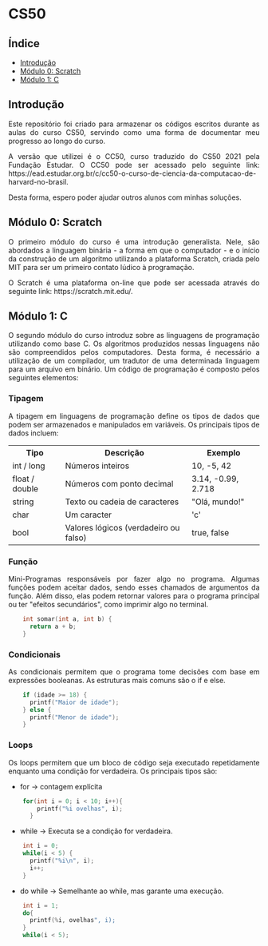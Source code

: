 # CS50
## Índice
- [Introdução](#introdução)
- [Módulo 0: Scratch](#módulo-0-scratch)
- [Módulo 1: C](#módulo-1-c)

  
## Introdução
<p align="justify">Este repositório foi criado para armazenar os códigos escritos durante as aulas do curso CS50, servindo como uma forma de documentar meu progresso ao longo do curso.</p>
<p align="justify">A versão que utilizei é o CC50, curso traduzido do CS50 2021 pela Fundação Estudar. O CC50 pode ser acessado pelo seguinte link: https://ead.estudar.org.br/c/cc50-o-curso-de-ciencia-da-computacao-de-harvard-no-brasil.</p>
<p align="justify">Desta forma, espero poder ajudar outros alunos com minhas soluções.</p>

## Módulo 0: Scratch
<p align="justify">O primeiro módulo do curso é uma introdução generalista. Nele, são abordados a linguagem binária - a forma em que o computador - e o início da construção de um algoritmo utilizando a plataforma Scratch, criada pelo MIT para ser um primeiro contato lúdico à programação.</p>
<p align="justify">O Scratch é uma plataforma on-line que pode ser acessada através do seguinte link: https://scratch.mit.edu/.</p>

## Módulo 1: C
<p align="justify">O segundo módulo do curso introduz sobre as linguagens de programação utilizando como base C. Os algoritmos produzidos nessas linguagens não são compreendidos pelos computadores. Desta forma, é necessário a utilização de um compilador, um tradutor de uma determinada linguagem para um arquivo em binário. Um código de programação é composto pelos seguintes elementos: </p>

### Tipagem
<p align="justify">A tipagem em linguagens de programação define os tipos de dados que podem ser armazenados e manipulados em variáveis. Os principais tipos de dados incluem:</p>
<table>
        <tr>
            <th>Tipo</th>
            <th>Descrição</th>
            <th>Exemplo</th>
        </tr>
        <tr>
            <td>int / long</td>
            <td>Números inteiros</td>
            <td>10, -5, 42</td>
        </tr>
        <tr>
            <td>float / double</td>
            <td>Números com ponto decimal</td>
            <td>3.14, -0.99, 2.718</td>
        </tr>
        <tr>
            <td>string</td>
            <td>Texto ou cadeia de caracteres</td>
            <td>"Olá, mundo!"</td>
        </tr>
            <td>char</td>
            <td>Um caracter</td>
            <td>'c'</td>
        <tr>
            <td>bool</td>
            <td>Valores lógicos (verdadeiro ou falso)</td>
            <td>true, false</td>
        </tr>
    </table>
    
### Função 
<p align="justify">Mini-Programas responsáveis por fazer algo no programa. Algumas funções podem aceitar dados, sendo esses chamados de argumentos da função. Além disso, elas podem retornar valores para o programa principal ou ter "efeitos secundários", como imprimir algo no terminal.</p>

```c
    int somar(int a, int b) {
      return a + b;
    }
```

### Condicionais
<p align="justify">As condicionais permitem que o programa tome decisões com base em expressões booleanas. As estruturas mais comuns são o if e else.</p>

```c
    if (idade >= 18) {
      printf("Maior de idade");
    } else {
      printf("Menor de idade");
    }
```

### Loops
<p align="justify"> Os loops permitem que um bloco de código seja executado repetidamente enquanto uma condição for verdadeira. Os principais tipos são:</p>

- for -> contagem explícita

```c
    for(int i = 0; i < 10; i++){
        printf("%i ovelhas", i);
      }
```

- while -> Executa se a condição for verdadeira.
```c
    int i = 0;
    while(i < 5) {
      printf("%i\n", i);
      i++;
    }
```

- do while -> Semelhante ao while, mas garante uma execução.
```c
    int i = 1;
    do{
      printf(%i, ovelhas", i);
    }
    while(i < 5);
```
  
